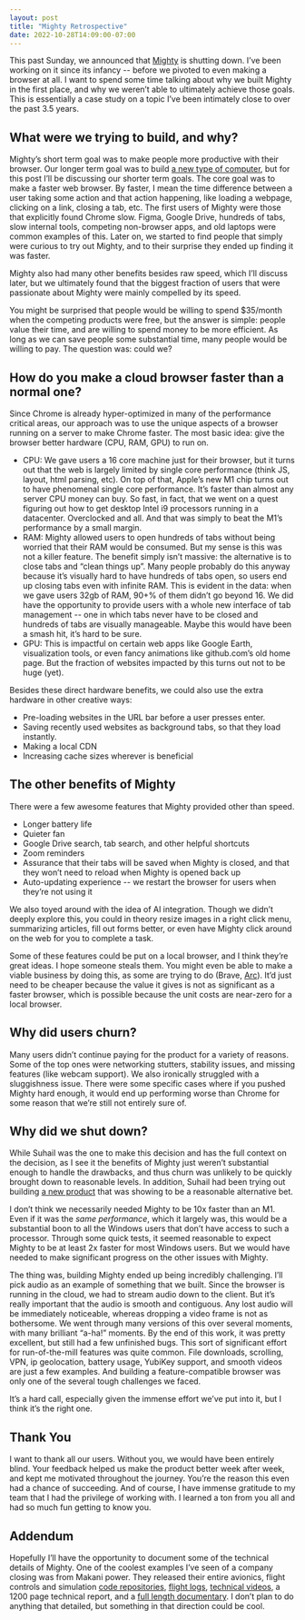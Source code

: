 ```yaml
---
layout: post
title: "Mighty Retrospective"
date: 2022-10-28T14:09:00-07:00
---
```


This past Sunday, we announced that [Mighty](https://web.archive.org/web/20220903024816/https://www.mightyapp.com/) is shutting down. I’ve been working on it since its infancy -- before we pivoted to even making a browser at all. I want to spend some time talking about why we built Mighty in the first place, and why we weren’t able to ultimately achieve those goals. This is essentially a case study on a topic I’ve been intimately close to over the past 3.5 years.

## What were we trying to build, and why?

Mighty’s short term goal was to make people more productive with their browser. Our longer term goal was to build [a new type of computer](https://blog.mightyapp.com/mightys-secret-plan-to-invent-the-future-of-computing/), but for this post I’ll be discussing our shorter term goals. The core goal was to make a faster web browser. By faster, I mean the time difference between a user taking some action and that action happening, like loading a webpage, clicking on a link, closing a tab, etc. The first users of Mighty were those that explicitly found Chrome slow. Figma, Google Drive, hundreds of tabs, slow internal tools, competing non-browser apps, and old laptops were common examples of this. Later on, we started to find people that simply were curious to try out Mighty, and to their surprise they ended up finding it was faster.

Mighty also had many other benefits besides raw speed, which I’ll discuss later, but we ultimately found that the biggest fraction of users that were passionate about Mighty were mainly compelled by its speed.

You might be surprised that people would be willing to spend $35/month when the competing products were free, but the answer is simple: people value their time, and are willing to spend money to be more efficient. As long as we can save people some substantial time, many people would be willing to pay. The question was: could we?

## How do you make a cloud browser faster than a normal one?

Since Chrome is already hyper-optimized in many of the performance critical areas, our approach was to use the unique aspects of a browser running on a server to make Chrome faster. The most basic idea: give the browser better hardware (CPU, RAM, GPU) to run on.

- CPU: We gave users a 16 core machine just for their browser, but it turns out that the web is largely limited by single core performance (think JS, layout, html parsing, etc). On top of that, Apple’s new M1 chip turns out to have phenomenal single core performance. It’s faster than almost any server CPU money can buy. So fast, in fact, that we went on a quest figuring out how to get desktop Intel i9 processors running in a datacenter. Overclocked and all. And that was simply to beat the M1’s performance by a small margin.
- RAM: Mighty allowed users to open hundreds of tabs without being worried that their RAM would be consumed. But my sense is this was not a killer feature. The benefit simply isn’t massive: the alternative is to close tabs and “clean things up”. Many people probably do this anyway because it’s visually hard to have hundreds of tabs open, so users end up closing tabs even with infinite RAM. This is evident in the data: when we gave users 32gb of RAM, 90+% of them didn’t go beyond 16. We did have the opportunity to provide users with a whole new interface of tab management -- one in which tabs never have to be closed and hundreds of tabs are visually manageable. Maybe this would have been a smash hit, it’s hard to be sure.
- GPU: This is impactful on certain web apps like Google Earth, visualization tools, or even fancy animations like github.com’s old home page. But the fraction of websites impacted by this turns out not to be huge (yet).

Besides these direct hardware benefits, we could also use the extra hardware in other creative ways:

- Pre-loading websites in the URL bar before a user presses enter.
- Saving recently used websites as background tabs, so that they load instantly.
- Making a local CDN
- Increasing cache sizes wherever is beneficial

## The other benefits of Mighty

There were a few awesome features that Mighty provided other than speed.

- Longer battery life
- Quieter fan
- Google Drive search, tab search, and other helpful shortcuts
- Zoom reminders
- Assurance that their tabs will be saved when Mighty is closed, and that they won’t need to reload when Mighty is opened back up
- Auto-updating experience -- we restart the browser for users when they’re not using it

We also toyed around with the idea of AI integration. Though we didn’t deeply explore this, you could in theory resize images in a right click menu, summarizing articles, fill out forms better, or even have Mighty click around on the web for you to complete a task.

Some of these features could be put on a local browser, and I think they’re great ideas. I hope someone steals them. You might even be able to make a viable business by doing this, as some are trying to do (Brave, [Arc](https://thebrowser.company/)). It’d just need to be cheaper because the value it gives is not as significant as a faster browser, which is possible because the unit costs are near-zero for a local browser.

## Why did users churn?

Many users didn’t continue paying for the product for a variety of reasons. Some of the top ones were networking stutters, stability issues, and missing features (like webcam support). We also ironically struggled with a sluggishness issue. There were some specific cases where if you pushed Mighty hard enough, it would end up performing worse than Chrome for some reason that we’re still not entirely sure of.

## Why did we shut down?

While Suhail was the one to make this decision and has the full context on the decision, as I see it the benefits of Mighty just weren’t substantial enough to handle the drawbacks, and thus churn was unlikely to be quickly brought down to reasonable levels. In addition, Suhail had been trying out building [a new product](https://playgroundai.com/) that was showing to be a reasonable alternative bet.

I don’t think we necessarily needed Mighty to be 10x faster than an M1. Even if it was the *same performance*, which it largely was, this would be a substantial boon to all the Windows users that don’t have access to such a processor. Through some quick tests, it seemed reasonable to expect Mighty to be at least 2x faster for most Windows users. But we would have needed to make significant progress on the other issues with Mighty.

The thing was, building Mighty ended up being incredibly challenging. I’ll pick audio as an example of something that we built. Since the browser is running in the cloud, we had to stream audio down to the client. But it’s really important that the audio is smooth and contiguous. Any lost audio will be immediately noticeable, whereas dropping a video frame is not as bothersome. We went through many versions of this over several moments, with many brilliant “a-ha!” moments. By the end of this work, it was pretty excellent, but still had a few unfinished bugs. This sort of significant effort for run-of-the-mill features was quite common. File downloads, scrolling, VPN, ip geolocation, battery usage, YubiKey support, and smooth videos are just a few examples. And building a feature-compatible browser was only one of the several tough challenges we faced.

It’s a hard call, especially given the immense effort we’ve put into it, but I think it’s the right one.

## Thank You

I want to thank all our users. Without you, we would have been entirely blind. Your feedback helped us make the product better week after week, and kept me motivated throughout the journey. You’re the reason this even had a chance of succeeding. And of course, I have immense gratitude to my team that I had the privilege of working with. I learned a ton from you all and had so much fun getting to know you.

## Addendum

Hopefully I’ll have the opportunity to document some of the technical details of Mighty. One of the coolest examples I’ve seen of a company closing was from Makani power. They released their entire avionics, flight controls and simulation [code repositories](https://github.com/google/makani), [flight logs](https://console.cloud.google.com/marketplace/product/bigquery-public-datasets/makani-logs), [technical videos](https://www.youtube.com/playlist?list=PL7og_3Jqea4VRCZmMNK4LDH64sYgkLZzv), a 1200 page technical report, and a [full length documentary](https://www.youtube.com/watch?v=qd_hEja6bzE). I don’t plan to do anything that detailed, but something in that direction could be cool.
